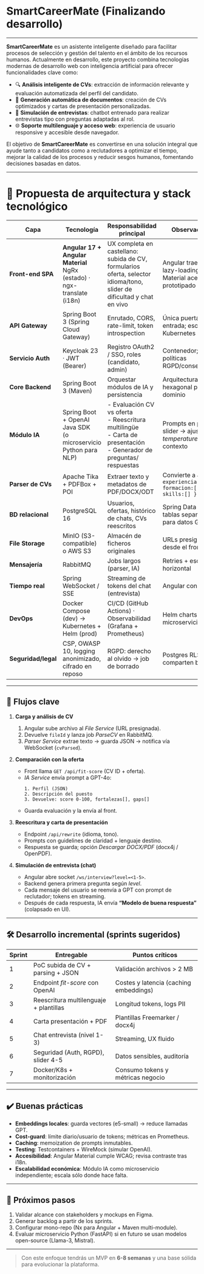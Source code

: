 # SmartCareerMate (Finalizando desarrollo)
---
**SmartCareerMate** es un asistente inteligente diseñado para facilitar procesos de selección y gestión del talento en el ámbito de los recursos humanos. Actualmente en desarrollo, este proyecto combina tecnologías modernas de desarrollo web con inteligencia artificial para ofrecer funcionalidades clave como:
- 🔍 **Análisis inteligente de CVs**: extracción de información relevante y evaluación automatizada del perfil del candidato.
- 📝 **Generación automática de documentos**: creación de CVs optimizados y cartas de presentación personalizadas.
- 💬 **Simulación de entrevistas**: chatbot entrenado para realizar entrevistas tipo con preguntas adaptadas al rol.
- 🌐 **Soporte multilenguaje y acceso web**: experiencia de usuario responsive y accesible desde navegador.

El objetivo de **SmartCareerMate** es convertirse en una solución integral que ayude tanto a candidatos como a reclutadores a optimizar el tiempo, mejorar la calidad de los procesos y reducir sesgos humanos, fomentando decisiones basadas en datos.

---
# 📐 Propuesta de arquitectura y stack tecnológico

| Capa | Tecnología | Responsabilidad principal | Observaciones |
|------|------------|---------------------------|---------------|
| **Front-end SPA** | **Angular 17 + Angular Material**<br/>NgRx (estado) · ngx-translate (i18n) | UX completa en castellano: subida de CV, formularios oferta, selector idioma/tono, slider de dificultad y chat en vivo | Angular trae CLI, lazy-loading y A11y; Material acelera prototipado |
| **API Gateway** | Spring Boot 3 (Spring Cloud Gateway) | Enrutado, CORS, rate-limit, token introspection | Única puerta de entrada; escalable en Kubernetes |
| **Servicio Auth** | Keycloak 23 · JWT (Bearer) | Registro OAuth2 / SSO, roles (candidato, admin) | Contenedor; gestiona políticas RGPD/consentimiento |
| **Core Backend** | Spring Boot 3 (Maven) | Orquestar módulos de IA y persistencia | Arquitectura hexagonal para aislar dominio |
| **Módulo IA** | Spring Boot + OpenAI Java SDK<br/>(o microservicio Python para NLP) | - Evaluación CV vs oferta<br/>- Reescritura multilingüe<br/>- Carta de presentación<br/>- Generador de preguntas/ respuestas | Prompts en plantillas; slider → ajusta *temperature* y contexto |
| **Parser de CVs** | Apache Tika + PDFBox + POI | Extraer texto y metadatos de PDF/DOCX/ODT | Convierte a JSON: `{ experiencia:[], formacion:[], skills:[] }` |
| **BD relacional** | PostgreSQL 16 | Usuarios, ofertas, histórico de chats, CVs reescritos | Spring Data JPA; tablas separadas para datos GDPR |
| **File Storage** | MinIO (S3-compatible) o AWS S3 | Almacén de ficheros originales | URLs presignadas desde el front |
| **Mensajería** | RabbitMQ | Jobs largos (parser, IA) | Retries + escalado horizontal |
| **Tiempo real** | Spring WebSocket / SSE | Streaming de tokens del chat (entrevista) | Angular con RxJS |
| **DevOps** | Docker Compose (dev) → Kubernetes + Helm (prod) | CI/CD (GitHub Actions) · Observabilidad (Grafana + Prometheus) | Helm charts por microservicio; HPA |
| **Seguridad/legal** | CSP, OWASP 10, logging anonimizado, cifrado en reposo | RGPD: derecho al olvido → job de borrado | Postgres RLS si se comparten bases |

---

## 🔄 Flujos clave

1. **Carga y análisis de CV**  
   1. Angular sube archivo al *File Service* (URL presignada).  
   2. Devuelve `fileId` y lanza job *ParseCV* en RabbitMQ.  
   3. *Parser Service* extrae texto → guarda JSON → notifica vía WebSocket (`cvParsed`).

2. **Comparación con la oferta**  
   - Front llama `GET /api/fit-score` (CV ID + oferta).  
   - *IA Service* envía prompt a GPT-4o:<br/>
     ```
     1. Perfil (JSON)
     2. Descripción del puesto
     3. Devuelve: score 0-100, fortalezas[], gaps[]
     ```  
   - Guarda evaluación y la envía al front.

3. **Reescritura y carta de presentación**  
   - Endpoint `/api/rewrite` (idioma, tono).  
   - Prompts con guidelines de claridad + lenguaje destino.  
   - Respuesta se guarda; opción *Descargar DOCX/PDF* (docx4j / OpenPDF).

4. **Simulación de entrevista (chat)**  
   - Angular abre socket `/ws/interview?level=<1-5>`.  
   - Backend genera primera pregunta según *level*.  
   - Cada mensaje del usuario se reenvía a GPT con prompt de reclutador; tokens en streaming.  
   - Después de cada respuesta, IA envía **“Modelo de buena respuesta”** (colapsado en UI).

---

## 🛠️ Desarrollo incremental (sprints sugeridos)

| Sprint | Entregable | Puntos críticos |
|--------|-----------|-----------------|
| 1 | PoC subida de CV + parsing + JSON | Validación archivos > 2 MB |
| 2 | Endpoint *fit-score* con OpenAI | Costes y latencia (caching embeddings) |
| 3 | Reescritura multilenguaje + plantillas | Longitud tokens, logs PII |
| 4 | Carta presentación + PDF | Plantillas Freemarker / docx4j |
| 5 | Chat entrevista (nivel 1-3) | Streaming, UX fluido |
| 6 | Seguridad (Auth, RGPD), slider 4-5 | Datos sensibles, auditoría |
| 7 | Docker/K8s + monitorización | Consumo tokens y métricas negocio |

---

## ✔️ Buenas prácticas

* **Embeddings locales**: guarda vectores (e5-small) → reduce llamadas GPT.  
* **Cost-guard**: límite diario/usuario de tokens; métricas en Prometheus.  
* **Caching**: memoization de prompts inmutables.  
* **Testing**: Testcontainers + WireMock (simular OpenAI).  
* **Accesibilidad**: Angular Material cumple WCAG; revisa contraste tras i18n.  
* **Escalabilidad económica**: Módulo IA como microservicio independiente; escala sólo donde hace falta.

---

## 🚀 Próximos pasos

1. Validar alcance con stakeholders y mockups en Figma.  
2. Generar backlog a partir de los sprints.  
3. Configurar mono-repo (Nx para Angular + Maven multi-module).  
4. Evaluar microservicio Python (FastAPI) si en futuro se usan modelos open-source (Llama-3, Mistral).

---

> Con este enfoque tendrás un MVP en **6-8 semanas** y una base sólida para evolucionar la plataforma.

